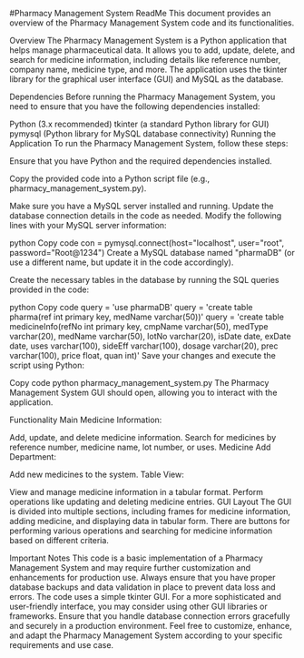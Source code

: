 #Pharmacy Management System ReadMe
This document provides an overview of the Pharmacy Management System code and its functionalities.

Overview
The Pharmacy Management System is a Python application that helps manage pharmaceutical data. It allows you to add, update, delete, and search for medicine information, including details like reference number, company name, medicine type, and more. The application uses the tkinter library for the graphical user interface (GUI) and MySQL as the database.

Dependencies
Before running the Pharmacy Management System, you need to ensure that you have the following dependencies installed:

Python (3.x recommended)
tkinter (a standard Python library for GUI)
pymysql (Python library for MySQL database connectivity)
Running the Application
To run the Pharmacy Management System, follow these steps:

Ensure that you have Python and the required dependencies installed.

Copy the provided code into a Python script file (e.g., pharmacy_management_system.py).

Make sure you have a MySQL server installed and running. Update the database connection details in the code as needed. Modify the following lines with your MySQL server information:

python
Copy code
con = pymysql.connect(host="localhost", user="root", password="Root@1234")
Create a MySQL database named "pharmaDB" (or use a different name, but update it in the code accordingly).

Create the necessary tables in the database by running the SQL queries provided in the code:

python
Copy code
query = 'use pharmaDB'
query = 'create table pharma(ref int primary key, medName varchar(50))'
query = 'create table medicineInfo(refNo int primary key, cmpName varchar(50), medType varchar(20), medName varchar(50), lotNo varchar(20), isDate date, exDate date, uses varchar(100), sideEff varchar(100), dosage varchar(20), prec varchar(100), price float, quan int)'
Save your changes and execute the script using Python:

Copy code
python pharmacy_management_system.py
The Pharmacy Management System GUI should open, allowing you to interact with the application.

Functionality
Main Medicine Information:

Add, update, and delete medicine information.
Search for medicines by reference number, medicine name, lot number, or uses.
Medicine Add Department:

Add new medicines to the system.
Table View:

View and manage medicine information in a tabular format.
Perform operations like updating and deleting medicine entries.
GUI Layout
The GUI is divided into multiple sections, including frames for medicine information, adding medicine, and displaying data in tabular form. There are buttons for performing various operations and searching for medicine information based on different criteria.

Important Notes
This code is a basic implementation of a Pharmacy Management System and may require further customization and enhancements for production use.
Always ensure that you have proper database backups and data validation in place to prevent data loss and errors.
The code uses a simple tkinter GUI. For a more sophisticated and user-friendly interface, you may consider using other GUI libraries or frameworks.
Ensure that you handle database connection errors gracefully and securely in a production environment.
Feel free to customize, enhance, and adapt the Pharmacy Management System according to your specific requirements and use case.
